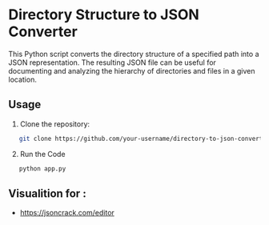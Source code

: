 # Directory Structure to JSON Converter

This Python script converts the directory structure of a specified path into a JSON representation. The resulting JSON file can be useful for documenting and analyzing the hierarchy of directories and files in a given location.

## Usage

1. Clone the repository:

```bash
   git clone https://github.com/your-username/directory-to-json-converter.git
```

2. Run the Code

```bash
   python app.py
```

## Visualition for : 
- https://jsoncrack.com/editor
